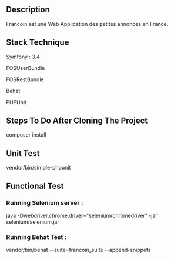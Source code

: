 ## Description
Francoin est une Web Application des petites annonces en France.

## Stack Technique
Symfony : 3.4

FOSUserBundle

FOSRestBundle

Behat

PHPUnit


## Steps To Do After Cloning The Project

composer install


## Unit Test

vendor/bin/simple-phpunit


## Functional Test

### Running Selenium server :

java -Dwebdriver.chrome.driver="selenium/chromedriver" -jar selenium/selenium.jar

### Running Behat Test :

vendor/bin/behat --suite=francoin_suite --append-snippets


